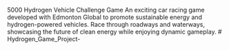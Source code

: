 5000 Hydrogen Vehicle Challenge Game
An exciting car racing game developed with Edmonton Global to promote sustainable energy and hydrogen-powered vehicles. Race through roadways and waterways, showcasing the future of clean energy while enjoying dynamic gameplay. # Hydrogen_Game_Project-
